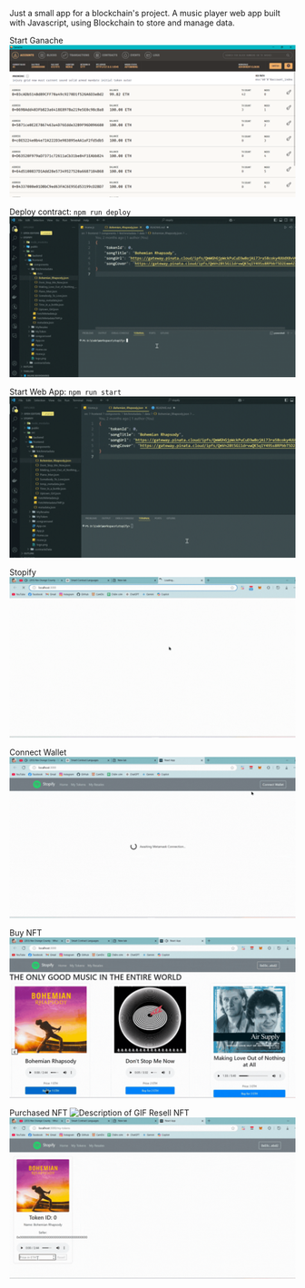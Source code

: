 Just a small app for a blockchain's project. A music player web app built with Javascript, using Blockchain to store and manage data.

Start Ganache
![Description of GIF](assets/ganache.png)

Deploy contract: `npm run deploy`
![Description of GIF](assets/deploy_contract.gif)

Start Web App: `npm run start`
![Description of GIF](assets/run_start.gif)

Stopify
![Description of GIF](assets/stopify.gif)

Connect Wallet
![Description of GIF](assets/login.gif)

Buy NFT
![Description of GIF](assets/buy_nft.gif)

Purchased NFT
![Description of GIF](assets/purchased_token.gif)
Resell NFT
![Description of GIF](assets/resell_token.gif)
